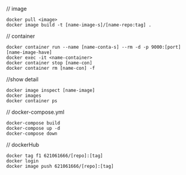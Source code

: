 // image
```console
docker pull <image>
docker image build -t [name-image-s]/[name-repo:tag] .
```

// container
```console
docker container run --name [name-conta-s] --rm -d -p 9000:[port] [name-image-have] 
docker exec -it <name-container>
docker container stop [name-con]
docker container rm [name-con] -f
```

//show detail
```console
docker image inspect [name-image]
docker images
docker container ps
```

// docker-compose.yml
```console
docker-compose build
docker-compose up -d
docker-compose down
```

// dockerHub
```console
docker tag f1 621061666/[repo]:[tag]
docker login
docker image push 621061666/[repo]:[tag]
```